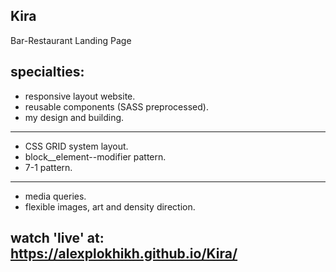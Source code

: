 ## Kira
Bar-Restaurant Landing Page

## specialties:
- responsive layout website. <br />
- reusable components (SASS preprocessed). <br />
- my design and building. <br />

---
- CSS GRID system layout. <br />
- block__element--modifier pattern. <br />
- 7-1 pattern. <br />

---
- media queries. <br />
- flexible images, art and density direction. <br />

## watch 'live' at: https://alexplokhikh.github.io/Kira/


